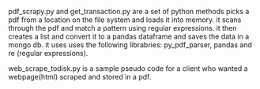 pdf_scrapy.py and get_transaction.py are a set of python methods picks a pdf from a location on the file system and loads it into memory.
it scans through the pdf and match a pattern using regular expressions.
it then creates a list and convert it to a pandas dataframe and saves the data in a mongo db.
it uses uses the following librabries: py_pdf_parser, pandas and re (regular expressions).


web_scrape_todisk.py is a sample pseudo code for a client who wanted a webpage(html) scraped and stored in a pdf.
